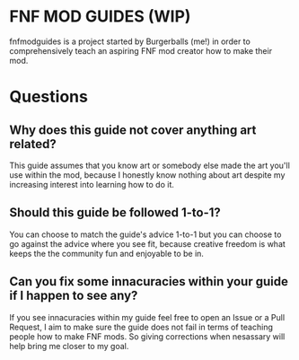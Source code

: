 # FNF MOD GUIDES (WIP)

fnfmodguides is a project started by Burgerballs (me!) in order to comprehensively teach an aspiring FNF mod creator how to make their mod. 

# Questions

## Why does this guide not cover anything art related?

This guide assumes that you know art or somebody else made the art you'll use within the mod, because I honestly know nothing about art despite my increasing interest into learning how to do it.

## Should this guide be followed 1-to-1?

You can choose to match the guide's advice 1-to-1 but you can choose to go against the advice where you see fit, because creative freedom is what keeps the the community fun and enjoyable to be in.

## Can you fix some innacuracies within your guide if I happen to see any?

If you see innacuracies within my guide feel free to open an Issue or a Pull Request, I aim to make sure the guide does not fail in terms of teaching people how to make FNF mods. So giving corrections when nesassary will help bring me closer to my goal.
